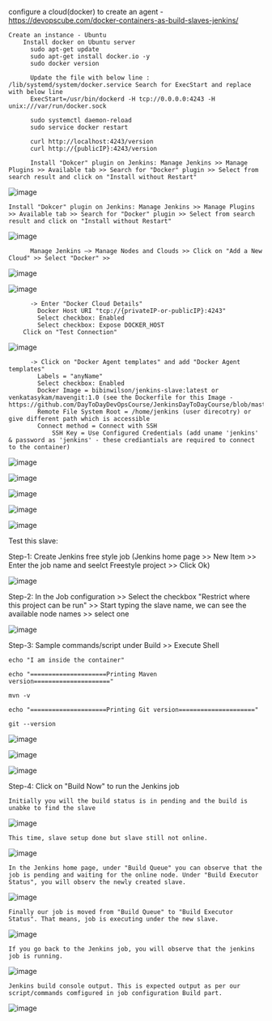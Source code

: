 configure a cloud(docker) to create an agent - https://devopscube.com/docker-containers-as-build-slaves-jenkins/

    Create an instance - Ubuntu
        Install docker on Ubuntu server
          sudo apt-get update
          sudo apt-get install docker.io -y
          sudo docker version

          Update the file with below line : /lib/systemd/system/docker.service Search for ExecStart and replace with below line
          ExecStart=/usr/bin/dockerd -H tcp://0.0.0.0:4243 -H unix:///var/run/docker.sock

          sudo systemctl daemon-reload
          sudo service docker restart

          curl http://localhost:4243/version
          curl http://{publicIP}:4243/version

          Install "Dokcer" plugin on Jenkins: Manage Jenkins >> Manage Plugins >> Available tab >> Search for "Docker" plugin >> Select from search result and click on "Install without Restart"
	  
![image](https://user-images.githubusercontent.com/24622526/98566068-a0102a80-22ae-11eb-9563-ff8d9f3acc4f.png)

	Install "Dokcer" plugin on Jenkins: Manage Jenkins >> Manage Plugins >> Available tab >> Search for "Docker" plugin >> Select from search result and click on "Install without Restart"
	  
![image](https://user-images.githubusercontent.com/24622526/98566275-dbaaf480-22ae-11eb-85ca-e70dbaa7e216.png)



          Manage Jenkins –> Manage Nodes and Clouds >> Click on "Add a New Cloud" >> Select "Docker" >> 
	  
![image](https://user-images.githubusercontent.com/24622526/98566553-2d537f00-22af-11eb-8acd-c0564ed95591.png)

	  
![image](https://user-images.githubusercontent.com/24622526/98566618-452b0300-22af-11eb-8515-6b00daf79ef8.png)


          -> Enter "Docker Cloud Details"
            Docker Host URI "tcp://{privateIP-or-publicIP}:4243"
            Select checkbox: Enabled
            Select checkbox: Expose DOCKER_HOST
	    Click on "Test Connection"
	    
![image](https://user-images.githubusercontent.com/24622526/98566995-ba96d380-22af-11eb-9117-73d8868a1dd5.png)

          -> Click on "Docker Agent templates" and add "Docker Agent templates"
            Labels = "anyName"
            Select checkbox: Enabled
            Docker Image = bibinwilson/jenkins-slave:latest or venkatasykam/mavengit:1.0 (see the Dockerfile for this Image -https://github.com/DayToDayDevOpsCourse/JenkinsDayToDayCourse/blob/master/dockerfiles/Dockerfile)
            Remote File System Root = /home/jenkins (user direcotry) or give different path which is accessible
            Connect method = Connect with SSH 
                SSH Key = Use Configured Credentials (add uname 'jenkins' & password as 'jenkins' - these crediantials are required to connect to the container)

![image](https://user-images.githubusercontent.com/24622526/98500572-272cb680-224d-11eb-8bd6-0e051e4abc66.png)

![image](https://user-images.githubusercontent.com/24622526/98500629-488da280-224d-11eb-82b6-170241f70a48.png)

![image](https://user-images.githubusercontent.com/24622526/98500660-5b07dc00-224d-11eb-8fc3-0686d75901b1.png)

![image](https://user-images.githubusercontent.com/24622526/98500706-75da5080-224d-11eb-9dfb-1826db353b92.png)

![image](https://user-images.githubusercontent.com/24622526/98500768-9acec380-224d-11eb-8561-7471fcfe34c4.png)


Test this slave:

Step-1: Create Jenkins free style job (Jenkins home page >> New Item >> Enter the job name and seelct Freestyle project >> Click Ok)

![image](https://user-images.githubusercontent.com/24622526/98568576-8c19f800-22b1-11eb-947f-cde8c0730a7e.png)

Step-2: In the Job configuration >> Select the checkbox "Restrict where this project can be run" >> Start typing the slave name, we can see the available node names >> select one

![image](https://user-images.githubusercontent.com/24622526/98568796-c97e8580-22b1-11eb-815d-4d9e3358164b.png)

Step-3: Sample commands/script under Build >> Execute Shell

	echo "I am inside the container"

	echo "=====================Printing Maven version====================="

	mvn -v

	echo "=====================Printing Git version====================="

	git --version

![image](https://user-images.githubusercontent.com/24622526/98569261-62ad9c00-22b2-11eb-868a-bd5079444255.png)

![image](https://user-images.githubusercontent.com/24622526/98569636-d485e580-22b2-11eb-8635-8a2c8f42914d.png)

![image](https://user-images.githubusercontent.com/24622526/98569732-e9fb0f80-22b2-11eb-80ba-32a168bedc85.png)

Step-4: Click on "Build Now" to run the Jenkins job

	Initially you will the build status is in pending and the build is unabke to find the slave 

![image](https://user-images.githubusercontent.com/24622526/98569879-1a42ae00-22b3-11eb-918c-5fb7482d11ec.png)

	This time, slave setup done but slave still not online.

![image](https://user-images.githubusercontent.com/24622526/98570053-48c08900-22b3-11eb-955b-6578e42a660e.png)

	In the Jenkins home page, under "Build Queue" you can observe that the job is pending and waiting for the online node. Under "Build Executor Status", you will observ the newly created slave.

![image](https://user-images.githubusercontent.com/24622526/98570290-9210d880-22b3-11eb-991d-12a425764651.png)

	Finally our job is moved from "Build Queue" to "Build Executor Status". That means, job is executing under the new slave.

![image](https://user-images.githubusercontent.com/24622526/98570392-afde3d80-22b3-11eb-9f67-a27347698e49.png)

	If you go back to the Jenkins job, you will observe that the jenkins job is running. 

![image](https://user-images.githubusercontent.com/24622526/98570586-e6b45380-22b3-11eb-929a-ecd70d5dac42.png)

	Jenkins build console output. This is expected output as per our script/commands comfigured in job configuration Build part.

![image](https://user-images.githubusercontent.com/24622526/98570763-106d7a80-22b4-11eb-8198-863fbe7ccf01.png)





